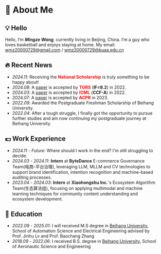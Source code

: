 # 👋 About Me

## 💡 Hello
Hello, I’m ***Mingze Wang***, currently living in Beijing, China. I’m a guy who loves basketball and enjoys staying at home. My email: wmz20000729@gmail.com / wmz20000729@buaa.edu.cn

## 🔥 Recent News
- *2024.11*: Receiving the  **<font color="red">National Scholarship</font>** is truly something to be happy about!
- *2024.08*: A [paper](https://ieeexplore.ieee.org/document/10623867) is accepted by **<font color="red">TGRS</font>** (**IF=8.2**) in 2022.
- *2024.03*: A [paper](https://proceedings.mlr.press/v235/xu24z.html) is accepted by **<font color="red">ICML</font>** (**CCF-A**) in 2022.
- *2024.07*: A [paper](https://link.springer.com/content/pdf/10.1007/978-3-031-47665-5_25.pdf?pdf=inline%20link) is accepted by **<font color="red">ACPR</font>** in 2023.
- *2022.09*: Awarded the Postgraduate Freshman Scholarship of Beihang University.
- *2022.04*: After a tough struggle, I finally got the opportunity to pursue further studies and am now continuing my postgraduate journey at Beihang University.

## 💵 Work Experience
- *2024.11* - *Future*: Where should I work in the end? I'm still struggling to decide.
- *2024.03* - *2024.11*: **Intern** at **ByteDance** E-commerce Governance Team(电商-平台治理), leveraging LLM, MLLM and CV technologies to support brand identification, intention recognition and machine-based auditing processes.
- *2023.04* - *2024.03*: **Intern** at **Xiaohongshu Inc.**'s Ecosystem Algorithm Team(生态算法组), focusing on applying multimodal and machine learning techniques for community content understanding and ecosystem development.

## 📖 Education
- *2022.09* - *2025.01*: I will received M.S degree in [Beihang University](https://www.buaa.edu.cn/), School of Automation Science and Electrical Engineering advised by Prof. Jinhu Lv and Prof. Baochang Zhang
- *2018.09* - *2022.06*: I received B.S. degree in [Beihang University](https://www.buaa.edu.cn/), School of Aeronautic Science and Engineering
